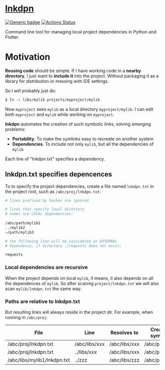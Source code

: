 # [lnkdpn](https://github.com/rtmigo/lnkdpn)

[![Generic badge](https://img.shields.io/badge/ready_for_use-no-red.svg)](#)
[![Actions Status](https://github.com/rtmigo/lnkdpn/workflows/CI/badge.svg?branch=master)](https://github.com/rtmigo/lnkdpn/actions)

Command line tool for managing local project dependencies in Python and Flutter.

# Motivation

**Reusing code** should be simple. If I have working code in a **nearby directory**, 
I just want to **include it** into the project. Without packaging it as a library 
for distribution or messing with IDE settings.

So I will probably just do:

```bash
$ ln -s libs/mylib projects/myproject/mylib
```

Now `myproject` sees `mylib` as a local directory `myproject/mylib`. I can edit both `myproject` 
and `mylib` while working on `myproject`.

**lnkdpn** automates the creation of such symbolic links, solving emerging problems:

- **Portability**. To make the symlinks easy to recreate on another system
- **Dependencies**. To include not only `mylib`, but all the dependencies of `mylib`

Each line of "lnkdpn.txt" specifies a dependency.

## lnkdpn.txt specifies depencences

To to specify the project dependencies, create a file named `lnkdpn.txt` in the project root, 
such as `/abc/proj/lnkdpn.txt`:

```sh
# lines prefixed by hashes are ignored

# lines that specify local directory 
# names are LOCAL dependencies:
  
/abs/path/mylib1
../mylib2
~/path/mylib3

# the following line will be considered an EXTERNAL 
# dependency, if directory ./requests does not exist: 

requests
```
### Local dependencies are recursive

When the project depends on local `mylib`, it means, it also depends on all 
the dependences of `mylib`. So after scannig `project/lnkdpn.txt` we will also 
scan `mylib/lnkdpn.txt` the same way.

### Paths are relative to lnkdpn.txt

But resulting 
links will always reside in the project dir. For example, when running in `/abc/proj`:

| File  | Line | Resolves to | Creates symlink |
|--------------------|------------|---------------|--------|
|/abc/proj/lnkdpn.txt|/abc/libs/xxx|/abc/libs/xxx|/abc/proj/xxx|
|/abc/proj/lnkdpn.txt|../libs/xxx|/abc/libs/xxx|/abc/proj/xxx|
|/abc/libs/mylib1/lnkdpn.txt|../zzz|/abc/libs/zzz|/abc/proj/zzz|
 
